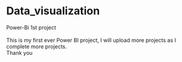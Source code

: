 # Data_visualization
Power-Bi 1st project
<br>
<br>
This is my first ever Power BI project, I will upload more projects as I complete more projects.
<br>
Thank you
